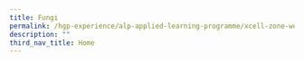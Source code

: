 ```yaml
---
title: Fungi
permalink: /hgp-experience/alp-applied-learning-programme/xcell-zone-website/home/fungi/
description: ""
third_nav_title: Home
---
```

